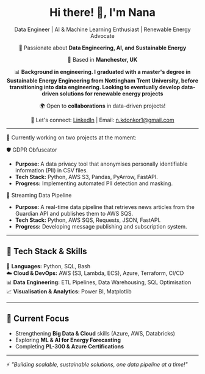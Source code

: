 <div align="center">
  
# Hi there! 👋,  I'm Nana

Data Engineer | AI & Machine Learning Enthusiast | Renewable Energy Advocate

🚀 Passionate about **Data Engineering, AI, and Sustainable Energy**  

📌 Based in **Manchester, UK**  

📊 **Background in engineering. I graduated with a master's degree in Sustainable Energy Engineering from Nottingham Trent University, before transitioning into data engineering. Looking to eventually develop data-driven solutions for renewable energy projects**  

🌍 Open to **collaborations** in data-driven projects! 

📩 Let's connect: [LinkedIn](https://www.linkedin.com/in/nanakyeredonkor) | Email: n.kdonkor1@gmail.com

</div>

---

🚀 Currently working on two projects at the moment:

🛡️ GDPR Obfuscator  
- **Purpose:** A data privacy tool that anonymises personally identifiable information (PII) in CSV files.  
- **Tech Stack:** Python, AWS S3, Pandas, PyArrow, FastAPI.  
- **Progress:** Implementing automated PII detection and masking.  

 📡 Streaming Data Pipeline  
- **Purpose:** A real-time data pipeline that retrieves news articles from the Guardian API and publishes them to AWS SQS.  
- **Tech Stack:** Python, AWS SQS, Requests, JSON, FastAPI.  
- **Progress:** Developing message publishing and subscription system.  


---

## 🔧 Tech Stack & Skills  
🚀 **Languages:** Python, SQL, Bash  
☁️ **Cloud & DevOps:** AWS (S3, Lambda, ECS), Azure, Terraform, CI/CD  
📊 **Data Engineering:** ETL Pipelines, Data Warehousing, SQL Optimisation  
📈 **Visualisation & Analytics:** Power BI, Matplotlib  

---

## 🎯 Current Focus  
- Strengthening **Big Data & Cloud** skills (Azure, AWS, Databricks)  
- Exploring **ML & AI for Energy Forecasting**  
- Completing **PL-300 & Azure Certifications**  

---

⚡ *"Building scalable, sustainable solutions, one data pipeline at a time!"* 


